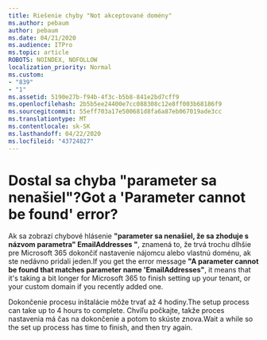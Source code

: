 ```yaml
---
title: Riešenie chyby "Not akceptované domény"
ms.author: pebaum
author: pebaum
ms.date: 04/21/2020
ms.audience: ITPro
ms.topic: article
ROBOTS: NOINDEX, NOFOLLOW
localization_priority: Normal
ms.custom:
- "839"
- "1"
ms.assetid: 5190e27b-f94b-4f3c-b5b8-841e2bd7cff9
ms.openlocfilehash: 2b5b5ee24400e7cc088308c12e8ff003b68186f9
ms.sourcegitcommit: 55eff703a17e500681d8fa6a87eb067019ade3cc
ms.translationtype: MT
ms.contentlocale: sk-SK
ms.lasthandoff: 04/22/2020
ms.locfileid: "43724827"
---
```

# <a name="got-a-parameter-cannot-be-found-error"></a><span data-ttu-id="4121a-102">Dostal sa chyba "parameter sa nenašiel"?</span><span class="sxs-lookup"><span data-stu-id="4121a-102">Got a 'Parameter cannot be found' error?</span></span>

<span data-ttu-id="4121a-103">Ak sa zobrazí chybové hlásenie **"parameter sa nenašiel, že sa zhoduje s názvom parametra" EmailAddresses "**, znamená to, že trvá trochu dlhšie pre Microsoft 365 dokončiť nastavenie nájomcu alebo vlastnú doménu, ak ste nedávno pridali jeden.</span><span class="sxs-lookup"><span data-stu-id="4121a-103">If you get the error message **"A parameter cannot be found that matches parameter name 'EmailAddresses"**, it means that it's taking a bit longer for Microsoft 365 to finish setting up your tenant, or your custom domain if you recently added one.</span></span>
  
<span data-ttu-id="4121a-104">Dokončenie procesu inštalácie môže trvať až 4 hodiny.</span><span class="sxs-lookup"><span data-stu-id="4121a-104">The setup process can take up to 4 hours to complete.</span></span> <span data-ttu-id="4121a-105">Chvíľu počkajte, takže proces nastavenia má čas na dokončenie a potom to skúste znova.</span><span class="sxs-lookup"><span data-stu-id="4121a-105">Wait a while so the set up process has time to finish, and then try again.</span></span>
  